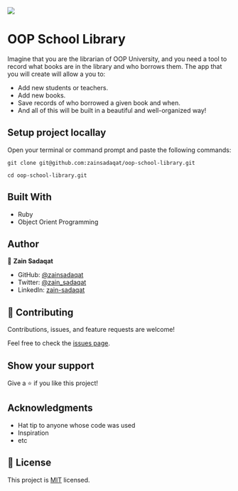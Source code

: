 ![](https://img.shields.io/badge/Microverse-blueviolet)

# OOP School Library

Imagine that you are the librarian of OOP University, and you need a tool to record what books are in the library and who borrows them. The app that you will create will allow a you to:

- Add new students or teachers.
- Add new books.
- Save records of who borrowed a given book and when.
- And all of this will be built in a beautiful and well-organized way!


## Setup project locallay

Open your terminal or command prompt and paste the following commands:

`git clone git@github.com:zainsadaqat/oop-school-library.git`

`cd oop-school-library.git`

## Built With

- Ruby
- Object Orient Programming

## Author

👤 **Zain Sadaqat**

- GitHub: [@zainsadaqat](https://github.com/zainsadaqat)
- Twitter: [@zain_sadaqat](https://twitter.com/zain_sadaqat)
- LinkedIn: [zain-sadaqat](https://linkedin.com/in/zain-sadaqat)

## 🤝 Contributing

Contributions, issues, and feature requests are welcome!

Feel free to check the [issues page](../../issues/).

## Show your support

Give a ⭐️ if you like this project!

## Acknowledgments

- Hat tip to anyone whose code was used
- Inspiration
- etc

## 📝 License

This project is [MIT](./MIT.md) licensed.
